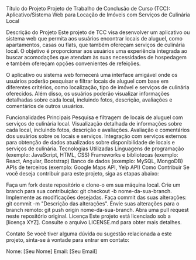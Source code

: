 Título do Projeto
Projeto de Trabalho de Conclusão de Curso (TCC): Aplicativo/Sistema Web para Locação de Imóveis com Serviços de Culinária Local

Descrição do Projeto
Este projeto de TCC visa desenvolver um aplicativo ou sistema web que permita aos usuários encontrar locais de aluguel, como apartamentos, casas ou flats, que também ofereçam serviços de culinária local. O objetivo é proporcionar aos usuários uma experiência integrada ao buscar acomodações que atendam às suas necessidades de hospedagem e também ofereçam opções convenientes de refeições.

O aplicativo ou sistema web fornecerá uma interface amigável onde os usuários poderão pesquisar e filtrar locais de aluguel com base em diferentes critérios, como localização, tipo de imóvel e serviços de culinária oferecidos. Além disso, os usuários poderão visualizar informações detalhadas sobre cada local, incluindo fotos, descrição, avaliações e comentários de outros usuários.

Funcionalidades Principais
Pesquisa e filtragem de locais de aluguel com serviços de culinária local.
Visualização detalhada de informações sobre cada local, incluindo fotos, descrição e avaliações.
Avaliação e comentários dos usuários sobre os locais e serviços.
Integração com serviços externos para obtenção de dados atualizados sobre disponibilidade de locais e serviços de culinária.
Tecnologias Utilizadas
Linguagens de programação (exemplo: JavaScript, HTML, CSS)
Frameworks e bibliotecas (exemplo: React, Angular, Bootstrap)
Banco de dados (exemplo: MySQL, MongoDB)
APIs de terceiros (exemplo: Google Maps API, Yelp API)
Como Contribuir
Se você deseja contribuir para este projeto, siga as etapas abaixo:

Faça um fork deste repositório e clone-o em sua máquina local.
Crie um branch para sua contribuição: git checkout -b nome-da-sua-branch.
Implemente as modificações desejadas.
Faça commit das suas alterações: git commit -m "Descrição das alterações".
Envie suas alterações para o branch remoto: git push origin nome-da-sua-branch.
Abra uma pull request neste repositório original.
Licença
Este projeto está licenciado sob a [licença XYZ]. Consulte o arquivo LICENSE.md para obter mais detalhes.

Contato
Se você tiver alguma dúvida ou sugestão relacionada a este projeto, sinta-se à vontade para entrar em contato:

Nome: [Seu Nome]
Email: [Seu Email]
